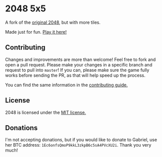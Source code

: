 # 2048 5x5
A fork of the [original 2048](http://gabrielecirulli.github.io/2048/), but with more tiles.

Made just for fun. [Play it here!](https://rawgithub.com/austinoneil/2048/master/index.html)

## Contributing
Changes and improvements are more than welcome! Feel free to fork and open a pull request. Please make your changes in a specific branch and request to pull into `master`! If you can, please make sure the game fully works before sending the PR, as that will help speed up the process.

You can find the same information in the [contributing guide.](https://github.com/gabrielecirulli/2048/blob/master/CONTRIBUTING.md)

## License
2048 is licensed under the [MIT license.](https://github.com/gabrielecirulli/2048/blob/master/LICENSE.txt)

## Donations
I'm not accepting donations, but if you would like to donate to Gabriel, use her BTC address: `1Ec6onfsQmoP9kkL3zkpB6c5sA4PVcXU2i`. Thank you very much!